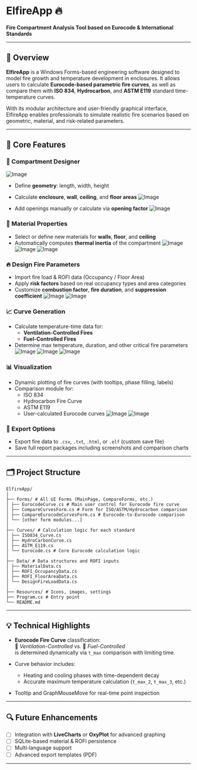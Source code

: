 # ElfireApp 🔥  
**Fire Compartment Analysis Tool based on Eurocode & International Standards**

---

## 📌 Overview

**ElfireApp** is a Windows Forms-based engineering software designed to model fire growth and temperature development in enclosures. It allows users to calculate **Eurocode-based parametric fire curves**, as well as compare them with **ISO 834**, **Hydrocarbon**, and **ASTM E119** standard time-temperature curves.

With its modular architecture and user-friendly graphical interface, ElfireApp enables professionals to simulate realistic fire scenarios based on geometric, material, and risk-related parameters.

---

## 🧮 Core Features

### 🔧 Compartment Designer
![Image](https://github.com/user-attachments/assets/9db1f2eb-f1c9-496c-acde-5c2e4b58942f)

- Define **geometry**: length, width, height
- Calculate **enclosure**, **wall**, **ceiling**, and **floor areas**
![Image](https://github.com/user-attachments/assets/aa332273-8654-4389-8b14-3f0627aa8f35)

- Add openings manually or calculate via **opening factor**
![Image](https://github.com/user-attachments/assets/ef4fa090-c1f9-4a8b-b2b3-2bd491c7a8fe)

### 🧱 Material Properties
- Select or define new materials for **walls**, **floor**, and **ceiling**
- Automatically computes **thermal inertia** of the compartment
![Image](https://github.com/user-attachments/assets/f7655a48-fd08-47a9-ba78-6ddb47929b08)
![Image](https://github.com/user-attachments/assets/966bda7f-107a-4eeb-854d-bae6d17279b1)
![Image](https://github.com/user-attachments/assets/4816f92c-61a8-4a32-a286-f80e5fb0152a)

### 🔥 Design Fire Parameters
- Import fire load & ROFI data (Occupancy / Floor Area)
- Apply **risk factors** based on real occupancy types and area categories
- Customize **combustion factor**, **fire duration**, and **suppression coefficient**
![Image](https://github.com/user-attachments/assets/368d8cfb-181e-453d-9b45-dad35ac81e2b)
![Image](https://github.com/user-attachments/assets/7a9c365e-a310-40e1-a10f-f354b0f94085)

### 📈 Curve Generation
- Calculate temperature-time data for:
  - **Ventilation-Controlled Fires**
  - **Fuel-Controlled Fires**
- Determine max temperature, duration, and other critical fire parameters
![Image](https://github.com/user-attachments/assets/ad2f251b-0ba7-47a9-a0ea-e3b673316db3)
![Image](https://github.com/user-attachments/assets/f97302ad-f160-4401-8d2f-d3eb2ff92f73)
![Image](https://github.com/user-attachments/assets/8476a93d-53d9-43d5-834b-51695b6bb4fe)

### 📊 Visualization
- Dynamic plotting of fire curves (with tooltips, phase filling, labels)
- Comparison module for:
  - ISO 834  
  - Hydrocarbon Fire Curve  
  - ASTM E119  
  - User-calculated Eurocode curves
![Image](https://github.com/user-attachments/assets/8476a93d-53d9-43d5-834b-51695b6bb4fe)
![Image](https://github.com/user-attachments/assets/763dd41c-0fc1-4aeb-9647-8b25be2609c9)

### 💾 Export Options
- Export fire data to `.csv`, `.txt`, `.html`, or `.elf` (custom save file)
- Save full report packages including screenshots and comparison charts

---

## 🗂️ Project Structure
```
ElfireApp/
│
├── Forms/ # All UI Forms (MainPage, CompareForms, etc.)
│ ├── EurocodeCurve.cs # Main user control for Eurocode fire curve
│ ├── CompareCurvesForm.cs # Form for ISO/ASTM/Hydrocarbon comparison
│ ├── CompareEurocodeCurvesForm.cs # Eurocode-to-Eurocode comparison
│ └── [other form modules...]
│
├── Curves/ # Calculation logic for each standard
│ ├── ISO834_Curve.cs
│ ├── HydroCarbonCurve.cs
│ ├── ASTM_E119.cs
│ └── Eurocode.cs # Core Eurocode calculation logic
│
├── Data/ # Data structures and ROFI inputs
│ ├── MaterialData.cs
│ ├── ROFI_OccupancyData.cs
│ ├── ROFI_FloorAreaData.cs
│ └── DesignFireLoadData.cs
│
├── Resources/ # Icons, images, settings
├── Program.cs # Entry point
└── README.md
```

---

## 💡 Technical Highlights

- **Eurocode Fire Curve** classification:  
  🔹 _Ventilation-Controlled_ vs. 🔸 _Fuel-Controlled_  
  is determined dynamically via `t_max` comparison with limiting time.

- Curve behavior includes:
  - Heating and cooling phases with time-dependent decay
  - Accurate maximum temperature calculation (`t_max_2`, `t_max_3`, etc.)

- Tooltip and GraphMouseMove for real-time point inspection

---

## 🔍 Future Enhancements

- [ ] Integration with **LiveCharts** or **OxyPlot** for advanced graphing  
- [ ] SQLite-based material & ROFI persistence  
- [ ] Multi-language support  
- [ ] Advanced export templates (PDF)

---



